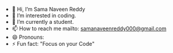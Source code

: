 - 👋 Hi, I’m Sama Naveen Reddy
- 👀 I’m interested in coding.
- 🌱 I’m currently a student.
- 📫 How to reach me mailto: samanaveenreddy000@gmail.com
- 😄 Pronouns: 
- ⚡ Fun fact: "Focus on your Code"

<!---
Naveenreddy630/Naveenreddy630 is a ✨ special ✨ repository because its `README.md` (this file) appears on your GitHub profile.
You can click the Preview link to take a look at your changes.
--->
